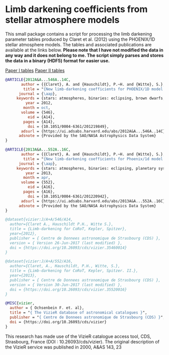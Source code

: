 Limb darkening coefficients from stellar atmosphere models
==========================================================

This small package contains a script for processing the limb darkening
parameter tables produced by Claret et al. (2012) using the PHOENIX/1D
stellar atmosphere models. The tables and associated publications are
available at the links below. **Please note that I have not modified the data
in any way and it does not belong to me. The script simply parses and
stores the data in a binary (HDF5) format for easier use.**

[Paper I tables](https://cdsarc.u-strasbg.fr/ftp/J/A+A/546/A14/)
[Paper II tables](https://cdsarc.u-strasbg.fr/ftp/J/A+A/552/A16/)

```bib
@ARTICLE{2012A&A...546A..14C,
       author = {{Claret}, A. and {Hauschildt}, P.~H. and {Witte}, S.},
        title = "{New limb-darkening coefficients for PHOENIX/1D model atmospheres. I. Calculations for 1500 K {\ensuremath{\leq}} T$_{eff}$ {\ensuremath{\leq}} 4800 K Kepler, CoRot, Spitzer, uvby, UBVRIJHK, Sloan, and 2MASS photometric systems}",
      journal = {\aap},
     keywords = {stars: atmospheres, binaries: eclipsing, brown dwarfs, planetary systems, stars: late-type},
         year = 2012,
        month = oct,
       volume = {546},
          eid = {A14},
        pages = {A14},
          doi = {10.1051/0004-6361/201219849},
       adsurl = {https://ui.adsabs.harvard.edu/abs/2012A&A...546A..14C},
      adsnote = {Provided by the SAO/NASA Astrophysics Data System}
}

@ARTICLE{2013A&A...552A..16C,
       author = {{Claret}, A. and {Hauschildt}, P.~H. and {Witte}, S.},
        title = "{New limb-darkening coefficients for Phoenix/1d model atmospheres. II. Calculations for 5000 K {\ensuremath{\leq}} T$_{eff}$ {\ensuremath{\leq}} 10 000 K Kepler, CoRot, Spitzer, uvby, UBVRIJHK, Sloan, and 2MASS photometric systems}",
      journal = {\aap},
     keywords = {stars: atmospheres, binaries: eclipsing, planetary systems},
         year = 2013,
        month = apr,
       volume = {552},
          eid = {A16},
        pages = {A16},
          doi = {10.1051/0004-6361/201220942},
       adsurl = {https://ui.adsabs.harvard.edu/abs/2013A&A...552A..16C},
      adsnote = {Provided by the SAO/NASA Astrophysics Data System}
}

@dataset{vizier:J/A+A/546/A14,
  author={Claret A., Hauschildt P.H., Witte S.},
  title = {Limb-darkening for CoRoT, Kepler, Spitzer},
  year={2012},
  publisher = { Centre de Donnees astronomique de Strasbourg (CDS) },
  version = { Version 26-Jun-2017 (last modified) },
  doi = {https://doi.org/10.26093/cds/vizier.35460014}
}

@dataset{vizier:J/A+A/552/A16,
  author={Claret, A., Hauschildt, P.H., Witte, S.},
  title = {Limb-darkening for CoRoT, Kepler, Spitzer. II.},
  year={2013},
  publisher = { Centre de Donnees astronomique de Strasbourg (CDS) },
  version = { Version 30-Jun-2017 (last modified) },
  doi = {https://doi.org/10.26093/cds/vizier.35520016}
}

@MISC{vizier,
  author = { Ochsenbein F. et. al},
  title = "{ The VizieR database of astronomical catalogues }",
  publisher = "{ Centre de Donnees astronomique de Strasbourg (CDS) }",
  doi = {https://doi.org/10.26093/cds/vizier}
}
```

This research has made use of the VizieR catalogue access tool, CDS,
Strasbourg, France (DOI : 10.26093/cds/vizier). The original description
of the VizieR service was published in 2000, A&AS 143, 23

<!-- vim: set ft=markdown: -->
